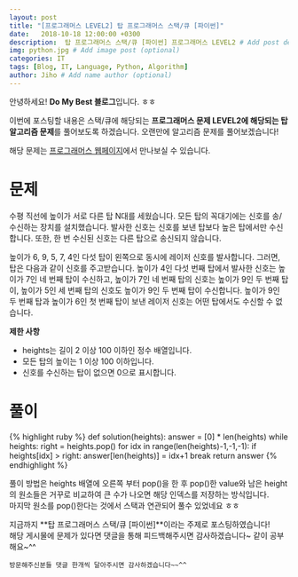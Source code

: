 ```yaml
---
layout: post
title: "[프로그래머스 LEVEL2] 탑 프로그래머스 스택/큐 [파이썬]"
date:   2018-10-18 12:00:00 +0300
description:  탑 프로그래머스 스택/큐 [파이썬] 프로그래머스 LEVEL2 # Add post description (optional)
img: python.jpg # Add image post (optional)
categories: IT
tags: [Blog, IT, Language, Python, Algorithm]
author: Jiho # Add name author (optional)
---
```

안녕하세요! **Do My Best 블로그**입니다. ㅎㅎ  

이번에 포스팅할 내용은 스택/큐에 해당되는 **프로그래머스 문제 LEVEL2에 해당되는 탑 알고리즘 문제**를 풀어보도록 하겠습니다.
오랜만에 알고리즘 문제를 풀어보겠습니다!

해당 문제는 [프로그래머스 웹페이지][programmers-top]에서 만나보실 수 있습니다.  

# 문제
수평 직선에 높이가 서로 다른 탑 N대를 세웠습니다. 모든 탑의 꼭대기에는 신호를 송/수신하는 장치를 설치했습니다. 발사한 신호는 신호를 보낸 탑보다 높은 탑에서만 수신합니다. 또한, 한 번 수신된 신호는 다른 탑으로 송신되지 않습니다.

높이가 6, 9, 5, 7, 4인 다섯 탑이 왼쪽으로 동시에 레이저 신호를 발사합니다. 그러면, 탑은 다음과 같이 신호를 주고받습니다. 높이가 4인 다섯 번째 탑에서 발사한 신호는 높이가 7인 네 번째 탑이 수신하고, 높이가 7인 네 번째 탑의 신호는 높이가 9인 두 번째 탑이, 높이가 5인 세 번째 탑의 신호도 높이가 9인 두 번째 탑이 수신합니다. 높이가 9인 두 번째 탑과 높이가 6인 첫 번째 탑이 보낸 레이저 신호는 어떤 탑에서도 수신할 수 없습니다.

**제한 사항**
* heights는 길이 2 이상 100 이하인 정수 배열입니다.
* 모든 탑의 높이는 1 이상 100 이하입니다.
* 신호를 수신하는 탑이 없으면 0으로 표시합니다.
  
# 풀이
{% highlight ruby %}
def solution(heights):
    answer = [0] * len(heights)
    while heights:
        right = heights.pop()
        for idx in range(len(heights)-1,-1,-1):
            if heights[idx] > right:
                answer[len(heights)] = idx+1
                break
    return answer
{% endhighlight %}   

풀이 방법은 heights 배열에 오른쪽 부터 pop()을 한 후 pop()한 value와 남은 height의 원소들은 거꾸로 비교하여 큰 수가 나오면 해당 인덱스를 저장하는 방식입니다.  
마지막 원소를 pop()한다는 것에서 스택과 연관되어 풀수 있었네요 ㅎㅎ

지금까지 **탑 프로그래머스 스택/큐 [파이썬]**이라는 주제로 포스팅하였습니다!    
해당 게시물에 문제가 있다면 댓글을 통해 피드백해주시면 감사하겠습니다~ 같이 공부해요~^^

`방문해주신분들 댓글 한개씩 달아주시면 감사하겠습니다~~^^`  

[programmers-top]:https://programmers.co.kr/learn/courses/30/lessons/42588